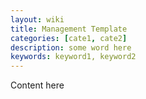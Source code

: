 ```yaml
---
layout: wiki
title: Management Template
categories: [cate1, cate2]
description: some word here
keywords: keyword1, keyword2
---
```


Content here
